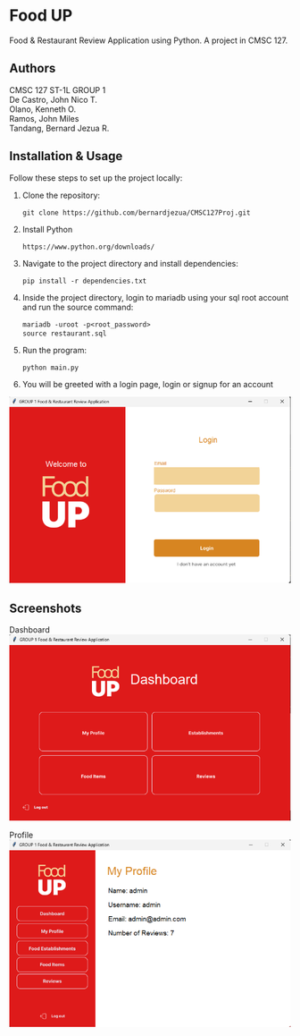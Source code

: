 # Food UP
Food &amp; Restaurant Review Application using Python. A project in CMSC 127.

## Authors
CMSC 127 ST-1L GROUP 1  
De Castro, John Nico T.  
Olano, Kenneth O.  
Ramos, John Miles  
Tandang, Bernard Jezua R.  

## Installation & Usage
Follow these steps to set up the project locally:

1. Clone the repository:

       git clone https://github.com/bernardjezua/CMSC127Proj.git

2. Install Python

       https://www.python.org/downloads/

4. Navigate to the project directory and install dependencies:

       pip install -r dependencies.txt

5. Inside the project directory, login to mariadb using your sql root account and run the source command:

       mariadb -uroot -p<root_password>
       source restaurant.sql

6. Run the program:

       python main.py

7. You will be greeted with a login page, login or signup for an account

![alt text](pages/assets/login.png)

## Screenshots

Dashboard  
![alt text](pages/assets/dashboard.png)

Profile  
![alt text](pages/assets/profile.png)
